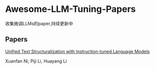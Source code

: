 # Awesome-LLM-Tuning-Papers
收集微调LLMs的paper,持续更新中

Papers
---
[Unified Text Structuralization with Instruction-tuned Language Models](https://github.com/ArcherZJ/Awesome-LLM-Tuning-Papers/blob/main/PUnifiedNER%20-%20A%20Prompting-based%20Unified%20NER%20System%20for%20Diverse%20Datasets_Lu%20et%20al_22.pdf)

Xuanfan Ni, Piji Li, Huayang Li
